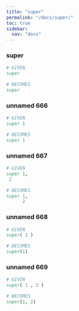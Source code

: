 ```yaml
---
title: "super"
permalink: "/docs/super/"
toc: true
sidebar:
  nav: "docs"
---
```

### super
```ruby
# GIVEN
super
```
```ruby
# BECOMES
super
```
### unnamed 666
```ruby
# GIVEN
super 1
```
```ruby
# BECOMES
super 1
```
### unnamed 667
```ruby
# GIVEN
super 1, 
 2
```
```ruby
# BECOMES
super 1,
      2
```
### unnamed 668
```ruby
# GIVEN
super( 1 )
```
```ruby
# BECOMES
super(1)
```
### unnamed 669
```ruby
# GIVEN
super( 1 , 2 )
```
```ruby
# BECOMES
super(1, 2)
```
